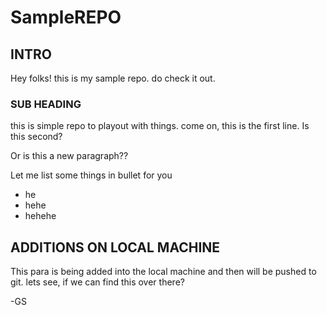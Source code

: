 # SampleREPO

## INTRO
Hey folks! this is my sample repo. do check it out.

### SUB HEADING
this is simple repo to playout with things. come on, this is the first line. 
Is this second?

Or is this a new paragraph??

Let me list some things in bullet for you
- he
- hehe
- hehehe


## ADDITIONS ON LOCAL MACHINE
This para is being added into the local machine and then will be pushed to git. lets see, if we can find this over there?

-GS
